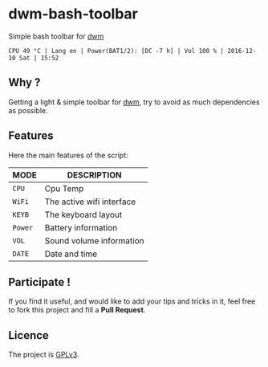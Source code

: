 dwm-bash-toolbar
================
Simple bash toolbar for [dwm][dwm]

```
CPU 49 °C | Lang en | Power(BAT1/2): [DC -7 h] | Vol 100 % | 2016-12-10 Sat | 15:52
```

## Why ?
Getting a light & simple toolbar for [dwm][dwm],
try to avoid as much dependencies as possible.

## Features
Here the main features of the script:

MODE     | DESCRIPTION
---------|------------
`CPU`    | Cpu Temp
`WiFi`   | The active wifi interface
`KEYB`   | The keyboard layout
`Power`  | Battery information
`VOL`    | Sound volume information
`DATE`   | Date and time

## Participate !
If you find it useful, and would like to add your tips and tricks in it,
feel free to fork this project and fill a __Pull Request__.

## Licence
The project is [GPLv3][GPLv3].

[dwm]: http://dwm.suckless.org/
[GPLv3]: http://gplv3.fsf.org/
